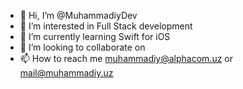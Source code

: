 - 👋 Hi, I’m @MuhammadiyDev
- 👀 I’m interested in Full Stack development
- 🌱 I’m currently learning Swift for iOS
- 💞️ I’m looking to collaborate on
- 📫 How to reach me muhammadiy@alphacom.uz or mail@muhammadiy.uz

<!---
MuhammadiyDev/MuhammadiyDev is a ✨ special ✨ repository because its `README.md` (this file) appears on your GitHub profile.
You can click the Preview link to take a look at your changes.
--->
